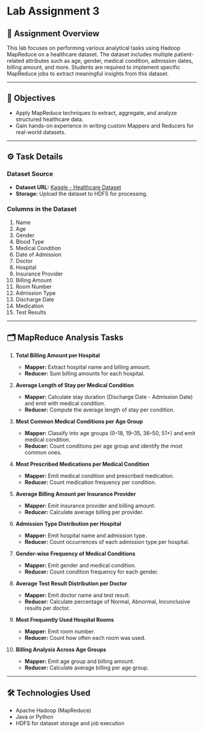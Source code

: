 # Lab Assignment 3

## 📘 Assignment Overview

This lab focuses on performing various analytical tasks using Hadoop MapReduce on a healthcare dataset. The dataset includes multiple patient-related attributes such as age, gender, medical condition, admission dates, billing amount, and more. Students are required to implement specific MapReduce jobs to extract meaningful insights from this dataset.

---

## 🧠 Objectives

- Apply MapReduce techniques to extract, aggregate, and analyze structured healthcare data.
- Gain hands-on experience in writing custom Mappers and Reducers for real-world datasets.

---

## ⚙️ Task Details

### Dataset Source

- **Dataset URL:** [Kaggle - Healthcare Dataset](https://www.kaggle.com/datasets/prasad22/healthcare-dataset?resource=download)
- **Storage:** Upload the dataset to HDFS for processing.

### Columns in the Dataset

1. Name  
2. Age  
3. Gender  
4. Blood Type  
5. Medical Condition  
6. Date of Admission  
7. Doctor  
8. Hospital  
9. Insurance Provider  
10. Billing Amount  
11. Room Number  
12. Admission Type  
13. Discharge Date  
14. Medication  
15. Test Results  

---

## 🗂️ MapReduce Analysis Tasks

1. **Total Billing Amount per Hospital**
   - **Mapper:** Extract hospital name and billing amount.
   - **Reducer:** Sum billing amounts for each hospital.

2. **Average Length of Stay per Medical Condition**
   - **Mapper:** Calculate stay duration (Discharge Date - Admission Date) and emit with medical condition.
   - **Reducer:** Compute the average length of stay per condition.

3. **Most Common Medical Conditions per Age Group**
   - **Mapper:** Classify into age groups (0–18, 19–35, 36–50, 51+) and emit medical condition.
   - **Reducer:** Count conditions per age group and identify the most common ones.

4. **Most Prescribed Medications per Medical Condition**
   - **Mapper:** Emit medical condition and prescribed medication.
   - **Reducer:** Count medication frequency per condition.

5. **Average Billing Amount per Insurance Provider**
   - **Mapper:** Emit insurance provider and billing amount.
   - **Reducer:** Calculate average billing per provider.

6. **Admission Type Distribution per Hospital**
   - **Mapper:** Emit hospital name and admission type.
   - **Reducer:** Count occurrences of each admission type per hospital.

7. **Gender-wise Frequency of Medical Conditions**
   - **Mapper:** Emit gender and medical condition.
   - **Reducer:** Count condition frequency for each gender.

8. **Average Test Result Distribution per Doctor**
   - **Mapper:** Emit doctor name and test result.
   - **Reducer:** Calculate percentage of Normal, Abnormal, Inconclusive results per doctor.

9. **Most Frequently Used Hospital Rooms**
   - **Mapper:** Emit room number.
   - **Reducer:** Count how often each room was used.

10. **Billing Analysis Across Age Groups**
    - **Mapper:** Emit age group and billing amount.
    - **Reducer:** Calculate average billing per age group.

---

## 🛠️ Technologies Used

- Apache Hadoop (MapReduce)
- Java or Python
- HDFS for dataset storage and job execution
